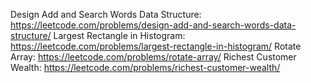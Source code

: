  Design Add and Search Words Data Structure: https://leetcode.com/problems/design-add-and-search-words-data-structure/
Largest Rectangle in Histogram: https://leetcode.com/problems/largest-rectangle-in-histogram/
Rotate Array: https://leetcode.com/problems/rotate-array/
Richest Customer Wealth: https://leetcode.com/problems/richest-customer-wealth/

